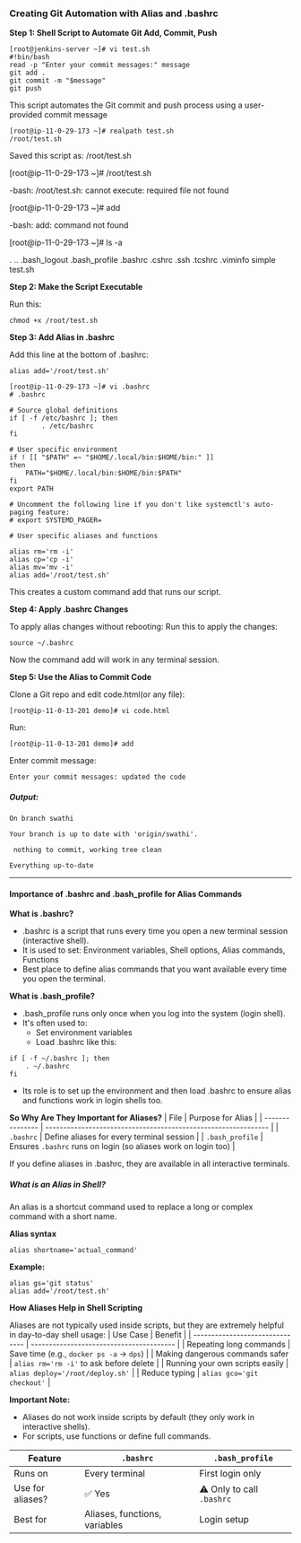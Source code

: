 ### Creating Git Automation with Alias and .bashrc
**Step 1: Shell Script to Automate Git Add, Commit, Push**

````
[root@jenkins-server ~]# vi test.sh 
#!bin/bash 
read -p "Enter your commit messages:" message
git add . 
git commit -m "$message" 
git push  
````
This script automates the Git commit and push process using a user-provided commit message 
```
[root@ip-11-0-29-173 ~]# realpath test.sh
/root/test.sh
```
Saved this script as: /root/test.sh

[root@ip-11-0-29-173 ~]# /root/test.sh

-bash: /root/test.sh: cannot execute: required file not found

[root@ip-11-0-29-173 ~]# add

-bash: add: command not found

[root@ip-11-0-29-173 ~]# ls -a

.  ..  .bash_logout  .bash_profile  .bashrc  .cshrc  .ssh  .tcshrc  .viminfo  simple  test.sh

**Step 2: Make the Script Executable**

Run this:
```commandline
chmod +x /root/test.sh
```
**Step 3: Add Alias in .bashrc**

Add this line at the bottom of .bashrc:
```commandline
alias add='/root/test.sh'
```
```
[root@ip-11-0-29-173 ~]# vi .bashrc
# .bashrc

# Source global definitions
if [ -f /etc/bashrc ]; then
        . /etc/bashrc
fi

# User specific environment
if ! [[ "$PATH" =~ "$HOME/.local/bin:$HOME/bin:" ]]
then
    PATH="$HOME/.local/bin:$HOME/bin:$PATH"
fi
export PATH

# Uncomment the following line if you don't like systemctl's auto-paging feature:
# export SYSTEMD_PAGER=

# User specific aliases and functions

alias rm='rm -i'
alias cp='cp -i'
alias mv='mv -i'
alias add='/root/test.sh'
```
This creates a custom command add that runs our script.

**Step 4: Apply .bashrc Changes**

To apply alias changes without rebooting:
Run this to apply the changes:
```
source ~/.bashrc
```
Now the command add will work in any terminal session.

**Step 5: Use the Alias to Commit Code**

Clone a Git repo and edit code.html(or any file):
```commandline
[root@ip-11-0-13-201 demo]# vi code.html
```
Run:
```
[root@ip-11-0-13-201 demo]# add 
``` 
Enter commit message:
```
Enter your commit messages: updated the code 
```
##### Output:
```
On branch swathi 

Your branch is up to date with 'origin/swathi'. 

 nothing to commit, working tree clean 

Everything up-to-date 
```
___
#### Importance of .bashrc and .bash_profile for Alias Commands
**What is .bashrc?**
* .bashrc is a script that runs every time you open a new terminal session (interactive shell).
* It is used to set: Environment variables, Shell options, Alias commands, Functions
* Best place to define alias commands that you want available every time you open the terminal.

**What is .bash_profile?**
* .bash_profile runs only once when you log into the system (login shell).
* It's often used to:
  * Set environment variables
  * Load .bashrc like this:
```commandline
if [ -f ~/.bashrc ]; then
    . ~/.bashrc
fi
```
* Its role is to set up the environment and then load .bashrc to ensure alias and functions work in login shells too.

**So Why Are They Important for Aliases?**
| File            | Purpose for Alias                                              |
| --------------- | -------------------------------------------------------------- |
| `.bashrc`       | Define aliases for every terminal session                      |
| `.bash_profile` | Ensures `.bashrc` runs on login (so aliases work on login too) |

If you define aliases in .bashrc, they are available in all interactive terminals.
##### What is an Alias in Shell?
An alias is a shortcut command used to replace a long or complex command with a short name.

**Alias syntax**
```commandline
alias shortname='actual_command'
```
**Example:**
```alias ll='ls -alF'
alias gs='git status'
alias add='/root/test.sh'
```
**How Aliases Help in Shell Scripting**

Aliases are not typically used inside scripts, but they are extremely helpful in day-to-day shell usage:
| Use Case                        | Benefit                                  |
| ------------------------------- | ---------------------------------------- |
| Repeating long commands         | Save time (e.g., `docker ps -a` → `dps`) |
| Making dangerous commands safer | `alias rm='rm -i'` to ask before delete  |
| Running your own scripts easily | `alias deploy='/root/deploy.sh'`         |
| Reduce typing                   | `alias gco='git checkout'`               |

**Important Note:**
* Aliases do not work inside scripts by default (they only work in interactive shells).
* For scripts, use functions or define full commands.

| Feature          | `.bashrc`                     | `.bash_profile`           |
| ---------------- | ----------------------------- | ------------------------- |
| Runs on          | Every terminal                | First login only          |
| Use for aliases? | ✅ Yes                         | ⚠️ Only to call `.bashrc` |
| Best for         | Aliases, functions, variables | Login setup               |




